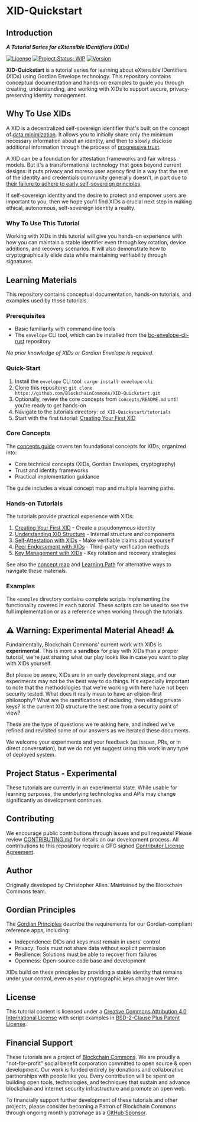 # XID-Quickstart

## Introduction

_**A Tutorial Series for eXtensible IDentifiers (XIDs)**_

[![License](https://img.shields.io/badge/License-BSD_2--Clause--Patent-blue.svg)](https://spdx.org/licenses/BSD-2-Clause-Patent.html)
[![Project Status: WIP](https://www.repostatus.org/badges/latest/wip.svg)](https://www.repostatus.org/#wip)
[![Version](https://img.shields.io/badge/version-0.1.0-blue.svg)](CHANGELOG.md)

**XID-Quickstart** is a tutorial series for learning about eXtensible IDentifiers (XIDs) using Gordian Envelope technology. This repository contains conceptual documentation and hands-on examples to guide you through creating, understanding, and working with XIDs to support secure, privacy-preserving identity management.

## Why To Use XIDs

A XID is a decentralized self-sovereign identifier that's built on the concept of [data minimization](https://www.blockchaincommons.com/musings/musings-data-minimization/). It allows you to initially share only the minimum necessary information about an identity, and then to slowly disclose additional information through the process of [progressive trust](https://www.blockchaincommons.com/musings/musings-progressive-trust/).

A XID can be a foundation for attestation frameworks and fair witness models. But it's a transformational technology that goes beyond current designs: it puts privacy and moreso user agency first in a way that the rest of the identity and credentials community generally doesn't, in part due to [their failure to adhere to early self-sovereign principles](https://www.blockchaincommons.com/musings/musings-ssi-bankruptcy/).

If self-sovereign identity and the desire to protect and empower users are important to you, then we hope you'll find XIDs a crucial next step in making ethical, autonomous, self-sovereign identity a reality.

### Why To Use This Tutorial

Working with XIDs in this tutorial will give you hands-on experience with how you can maintain a stable identifier even through key rotation, device additions, and recovery scenarios. It will also demonstrate how to cryptographically elide data while maintaining verifiability through signatures.
 
## Learning Materials

This repository contains conceptual documentation, hands-on tutorials, and examples used by those tutorials.

### Prerequisites

- Basic familiarity with command-line tools
- The `envelope` CLI tool, which can be installed from the [bc-envelope-cli-rust](https://github.com/BlockchainCommons/bc-envelope-cli-rust) repository

_No prior knowledge of XIDs or Gordian Envelope is required._

### Quick-Start

1. Install the `envelope` CLI tool: `cargo install envelope-cli`
2. Clone this repository: `git clone https://github.com/BlockchainCommons/XID-Quickstart.git`
3. Optionally, review the core concepts from `concepts/README.md` until you're ready to get hands-on
4. Navigate to the tutorials directory: `cd XID-Quickstart/tutorials`
5. Start with the first tutorial: [Creating Your First XID](tutorials/01-your-first-xid.md)

### Core Concepts

The [concepts guide](concepts/README.md) covers ten foundational concepts for XIDs, organized into:
- Core technical concepts (XIDs, Gordian Envelopes, cryptography)
- Trust and identity frameworks
- Practical implementation guidance

The guide includes a visual concept map and multiple learning paths.

### Hands-on Tutorials

The tutorials provide practical experience with XIDs:

1. [Creating Your First XID](tutorials/01-your-first-xid.md) - Create a pseudonymous identity
2. [Understanding XID Structure](tutorials/02-understanding-xid-structure.md) - Internal structure and components
3. [Self-Attestation with XIDs](tutorials/03-self-attestation-with-xids.md) - Make verifiable claims about yourself
4. [Peer Endorsement with XIDs](tutorials/04-peer-endorsement-with-xids.md) - Third-party verification methods
5. [Key Management with XIDs](tutorials/05-key-management-with-xids.md) - Key rotation and recovery strategies

See also the [concept map](concepts/README.md#concept-map) and [Learning Path](LEARNING_PATH.md) for alternative ways to navigate these materials.

### Examples

The `examples` directory contains complete scripts implementing the functionality covered in each tutorial. These scripts can be used to see the full implementation or as a reference when working through the tutorials.

## ⚠️  Warning: Experimental Material Ahead! ⚠️

Fundamentally, Blockchain Commons' current work with XIDs is **experimental**. This is more a **sandbox** for play with XIDs than a proper tutorial, we're just sharing what our play looks like in case you want to play with XIDs yourself.

But please be aware, XIDs are in an early development stage, and our experiments may not be the best way to do things. It's especially important to note that the methodologies that we're working with here have not been security tested. What does it really mean to have an elision-first philosophy? What are the ramifications of including, then eliding private keys? Is the current XID structure the best one from a security point of view?

These are the type of questions we're asking here, and indeed we've refined and revisited some of our answers as we iterated these documents.

We welcome your experiments and your feedback (as issues, PRs, or in direct conversation), but we do not yet suggest using this work in any type of deployed system.

## Project Status - Experimental

These tutorials are currently in an experimental state. While usable for learning purposes, the underlying technologies and APIs may change significantly as development continues.

## Contributing

We encourage public contributions through issues and pull requests! Please review [CONTRIBUTING.md](./CONTRIBUTING.md) for details on our development process. All contributions to this repository require a GPG signed [Contributor License Agreement](./CLA.md).

## Author

Originally developed by Christopher Allen. Maintained by the Blockchain Commons team.

## Gordian Principles

The [Gordian Principles](https://github.com/BlockchainCommons/Gordian#gordian-principles) describe the requirements for our Gordian-compliant reference apps, including:

* Independence: DIDs and keys must remain in users' control
* Privacy: Tools must not share data without explicit permission
* Resilience: Solutions must be able to recover from failures
* Openness: Open-source code base and development

XIDs build on these principles by providing a stable identity that remains under your control, even as your cryptographic keys change over time.

## License

This tutorial content is licensed under a [Creative Commons Attribution 4.0 International License](LICENSE-CC-BY-4.0) with script examples in [BSD-2-Clause Plus Patent License](LICENSE-BSD-2-Clause-Patent.md).

## Financial Support

These tutorials are a project of [Blockchain Commons](https://www.blockchaincommons.com/). We are proudly a "not-for-profit" social benefit corporation committed to open source & open development. Our work is funded entirely by donations and collaborative partnerships with people like you. Every contribution will be spent on building open tools, technologies, and techniques that sustain and advance blockchain and internet security infrastructure and promote an open web.

To financially support further development of these tutorials and other projects, please consider becoming a Patron of Blockchain Commons through ongoing monthly patronage as a [GitHub Sponsor](https://github.com/sponsors/BlockchainCommons).